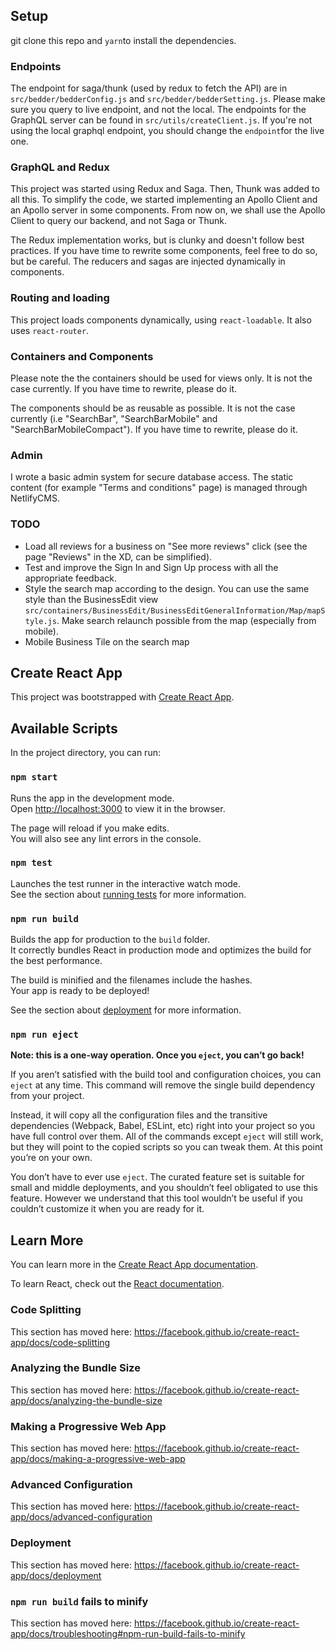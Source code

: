 ## Setup

git clone this repo and ```yarn```to install the dependencies.

### Endpoints

The endpoint for saga/thunk (used by redux to fetch the API) are in ```src/bedder/bedderConfig.js``` and ```src/bedder/bedderSetting.js```. Please make sure you query to live endpoint, and not the local. The endpoints for the GraphQL server can be found in ```src/utils/createClient.js```. If you're not using the local graphql endpoint, you should change the ```endpoint```for the live one.

### GraphQL and Redux

This project was started using Redux and Saga. Then, Thunk was added to all this. To simplify the code, we started implementing an Apollo Client and an Apollo server in some components. From now on, we shall use the Apollo Client to query our backend, and not Saga or Thunk.

The Redux implementation works, but is clunky and doesn't follow best practices. If you have time to rewrite some components, feel free to do so, but be careful. The reducers and sagas are injected dynamically in components.

### Routing and loading

This project loads components dynamically, using ```react-loadable```. It also uses ```react-router```.

### Containers and Components

Please note the the containers should be used for views only. It is not the case currently. If you have time to rewrite, please do it.

The components should be as reusable as possible. It is not the case currently (i.e "SearchBar", "SearchBarMobile" and "SearchBarMobileCompact"). If you have time to rewrite, please do it.

### Admin

I wrote a basic admin system for secure database access. The static content (for example "Terms and conditions" page) is managed through NetlifyCMS.

### TODO

- Load all reviews for a business on "See more reviews" click (see the page "Reviews" in the XD, can be simplified).
- Test and improve the Sign In and Sign Up process with all the appropriate feedback.
- Style the search map according to the design. You can use the same style than the BusinessEdit view ```src/containers/BusinessEdit/BusinessEditGeneralInformation/Map/mapStyle.js```. Make search relaunch possible from the map (especially from mobile).
- Mobile Business Tile on the search map

## Create React App

This project was bootstrapped with [Create React App](https://github.com/facebook/create-react-app).

## Available Scripts

In the project directory, you can run:

### `npm start`

Runs the app in the development mode.<br>
Open [http://localhost:3000](http://localhost:3000) to view it in the browser.

The page will reload if you make edits.<br>
You will also see any lint errors in the console.

### `npm test`

Launches the test runner in the interactive watch mode.<br>
See the section about [running tests](https://facebook.github.io/create-react-app/docs/running-tests) for more information.

### `npm run build`

Builds the app for production to the `build` folder.<br>
It correctly bundles React in production mode and optimizes the build for the best performance.

The build is minified and the filenames include the hashes.<br>
Your app is ready to be deployed!

See the section about [deployment](https://facebook.github.io/create-react-app/docs/deployment) for more information.

### `npm run eject`

**Note: this is a one-way operation. Once you `eject`, you can’t go back!**

If you aren’t satisfied with the build tool and configuration choices, you can `eject` at any time. This command will remove the single build dependency from your project.

Instead, it will copy all the configuration files and the transitive dependencies (Webpack, Babel, ESLint, etc) right into your project so you have full control over them. All of the commands except `eject` will still work, but they will point to the copied scripts so you can tweak them. At this point you’re on your own.

You don’t have to ever use `eject`. The curated feature set is suitable for small and middle deployments, and you shouldn’t feel obligated to use this feature. However we understand that this tool wouldn’t be useful if you couldn’t customize it when you are ready for it.

## Learn More

You can learn more in the [Create React App documentation](https://facebook.github.io/create-react-app/docs/getting-started).

To learn React, check out the [React documentation](https://reactjs.org/).

### Code Splitting

This section has moved here: https://facebook.github.io/create-react-app/docs/code-splitting

### Analyzing the Bundle Size

This section has moved here: https://facebook.github.io/create-react-app/docs/analyzing-the-bundle-size

### Making a Progressive Web App

This section has moved here: https://facebook.github.io/create-react-app/docs/making-a-progressive-web-app

### Advanced Configuration

This section has moved here: https://facebook.github.io/create-react-app/docs/advanced-configuration

### Deployment

This section has moved here: https://facebook.github.io/create-react-app/docs/deployment

### `npm run build` fails to minify

This section has moved here: https://facebook.github.io/create-react-app/docs/troubleshooting#npm-run-build-fails-to-minify
